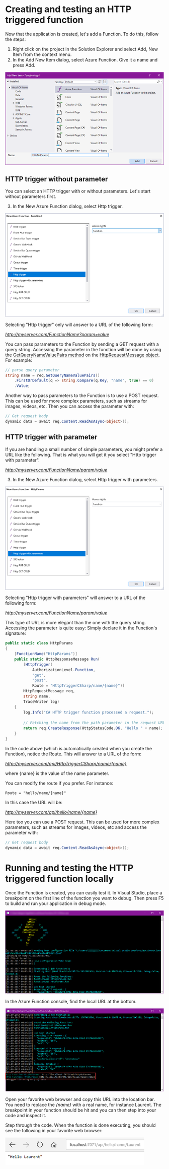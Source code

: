# Creating and testing an HTTP triggered function

Now that the application is created, let's add a Function. To do this, follow the steps:

1. Right click on the project in the Solution Explorer and select Add, New Item from the context menu.
2. In the Add New Item dialog, select Azure Function. Give it a name and press Add.

![Add New Item](/Doc/Img/creating-testing-functions/2017-09-19_22-15-03.png)

## HTTP trigger without parameter

You can select an HTTP trigger with or without parameters. Let's start without parameters first.

3. In the New Azure Function dialog, select Http trigger.

![New HTTP Trigger](/Doc/Img/creating-testing-functions/2017-09-19_22-22-58.png)

Selecting "Http trigger" only will answer to a URL of the following form:

*http://myserver.com/FunctionName?param=value*

You can pass parameters to the Function by sending a GET request with a query string. Accessing the parameter in the function will be done by using the [GetQueryNameValuePairs method](https://msdn.microsoft.com/en-us/library/system.net.http.httprequestmessageextensions.getquerynamevaluepairs.aspx) on the [HttpRequestMessage object](https://msdn.microsoft.com/en-us/library/system.net.http.httprequestmessage.aspx). For example:

```CS
// parse query parameter
string name = req.GetQueryNameValuePairs()
    .FirstOrDefault(q => string.Compare(q.Key, "name", true) == 0)
    .Value;
```

Another way to pass parameters to the Function is to use a POST request. This can be used for more complex parameters, such as streams for images, videos, etc. Then you can access the parameter with:

```CS
// Get request body
dynamic data = await req.Content.ReadAsAsync<object>();
```

## HTTP trigger with parameter

If you are handling a small number of simple parameters, you might prefer a URL like the following. That is what you will get it you select "Http trigger with parameter".

*http://myserver.com/FunctionName/param/value*

3. In the New Azure Function dialog, select Http trigger with parameters.

![New HTTP Trigger with parameters](/Doc/Img/creating-testing-functions/2017-09-21_10-25-15.png)

Selecting "Http trigger with parameters" will answer to a URL of the following form:

*http://myserver.com/FunctionName/param/value*

This type of URL is more elegant than the one with the query string. Accessing the parameter is quite easy: Simply declare it in the Function's signature:

```CS
public static class HttpParams
{
    [FunctionName("HttpParams")]
    public static HttpResponseMessage Run(
        [HttpTrigger(
            AuthorizationLevel.Function, 
            "get", 
            "post", 
            Route = "HttpTriggerCSharp/name/{name}")]
        HttpRequestMessage req, 
        string name, 
        TraceWriter log)
    {
        log.Info("C# HTTP trigger function processed a request.");

        // Fetching the name from the path parameter in the request URL
        return req.CreateResponse(HttpStatusCode.OK, "Hello " + name);
    }
}
```

In the code above (which is automatically created when you create the Function), notice the Route. This will answer to a URL of the form:

*http://myserver.com/api/HttpTriggerCSharp/name/{name}*

where {name} is the value of the name parameter.

You can modify the route if you prefer. For instance:

```
Route = "hello/name/{name}"
```

In this case the URL will be:

*http://myserver.com/api/hello/name/{name}*

Here too you can use a POST request. This can be used for more complex parameters, such as streams for images, videos, etc and access the parameter with:

```CS
// Get request body
dynamic data = await req.Content.ReadAsAsync<object>();
```

# Running and testing the HTTP triggered function locally

Once the Function is created, you can easily test it. In Visual Studio, place a breakpoint on the first line of the function you want to debug. Then press F5 to build and run your application in debug mode.

![Debugging an Azure Function locally](/Doc/Img/creating-testing-functions/2017-09-21_17-05-44.png)

In the Azure Function console, find the local URL at the bottom.

![Debugging an Azure Function locally](/Doc/Img/creating-testing-functions/2017-09-21_17-07-17.png)

Open your favorite web browser and copy this URL into the location bar. You need to replace the *{name}* with a real name, for instance Laurent. The breakpoint in your function should be hit and you can then step into your code and inspect it.

Step through the code. When the function is done executing, you should see the following in your favorite web browser:

![Function result in the web browser](/Doc/Img/creating-testing-functions/2017-09-21_17-09-07.png)